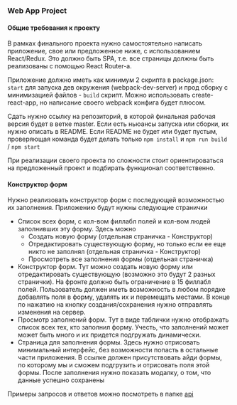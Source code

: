 ### Web App Project
#### Общие требования к проекту
В рамках финального проекта нужно самостоятельно написать приложение, свое или предложенное ниже, с использованием React/Redux. Это должно быть SPA, т.е. все страницы должны быть реализованы с помощью React Router-a.

Приложение должно иметь как минимум 2 скрипта в package.json: `start` для запуска дев окружения (webpack-dev-server) и прод сборку с минимизацией файлов - `build` скрипт. Можно использовать create-react-app, но написание своего webpack конфига будет плюсом.

Сдать нужно ссылку на репозиторий, в которой финальная рабочая версия будет в ветке master. Если есть ньюансы запуска или сборки, их нужно описать в README. Если README не будет или будет пустым, проверяющая команда будет делать только `npm install` и `npm run build` / `npm start`

При реализации своего проекта по сложности стоит ориентироваться на предложенный проект и подбирать функционал соответственно.

#### Конструктор форм
Нужно реализовать конструктор форм с последующей возможностью их заполнения. Приложению будут нужны следующие странички
- Список всех форм, с кол-вом филлабл полей и кол-вом людей заполнивших эту форму. Здесь можно
  - Создать новую форму (отдельная страничка - Конструктор)
  - Отредактировать существующую форму, но только если ее еще никто не заполнял (отдельная страничка - Конструктор)
  - Просмотреть все заполнения формы (отдельная страничка)
- Конструктор форм. Тут можно создать новую форму или отредактировать существующую (возможно это будут 2 разных странички). На фронте должно быть ограничение в 15 филлабл полей. Пользователь должен иметь возможность в любом порядке добавлять поля в форму, удалять их и перемещать местами. В конце по нажатию на кнопку создания/сохранения нужно отправлять изменения на сервер.
- Просмотр заполнений форм. Тут в виде таблички нужно отображать список всех тех, кто заполнил форму. Учесть, что заполнений может может быть много и их придется подгружать динамически.
- Страница для заполнения формы. Здесь нужно отрисовать минимальный интерфейс, без возможности попасть в остальные части приложения. В ссылке должен присутствовать айди формы, по которому мы и сможем подгрузить и отрисовать поля этой формы. После заполнения нужно показать модалку, о том, что данные успешно сохранены

Примеры запросов и ответов можно посмотреть в папке [api](./api)